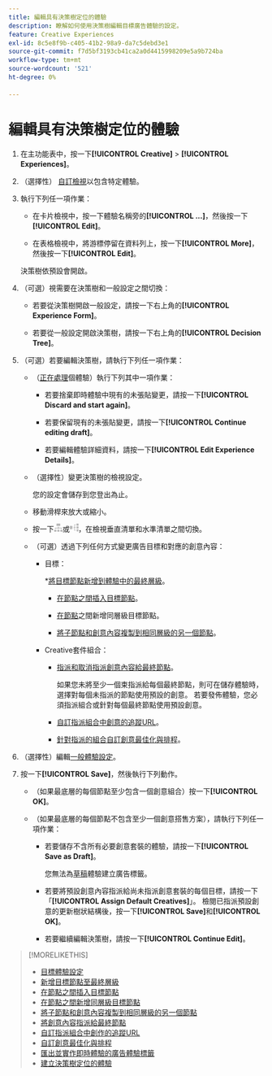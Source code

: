 ```yaml
---
title: 編輯具有決策樹定位的體驗
description: 瞭解如何使用決策樹編輯目標廣告體驗的設定。
feature: Creative Experiences
exl-id: 8c5e8f9b-c405-41b2-98a9-da7c5debd3e1
source-git-commit: f7d5bf3193cb41ca2a0d4415998209e5a9b724ba
workflow-type: tm+mt
source-wordcount: '521'
ht-degree: 0%

---
```


# 編輯具有決策樹定位的體驗

1. 在主功能表中，按一下&#x200B;**[!UICONTROL Creative]** > **[!UICONTROL Experiences]**。

1. （選擇性） [自訂檢視](/help/creative/introduction/customize-data-views.md)以包含特定體驗。

1. 執行下列任一項作業：

   * 在卡片檢視中，按一下體驗名稱旁的&#x200B;**[!UICONTROL ...]**，然後按一下&#x200B;**[!UICONTROL Edit]**。

   * 在表格檢視中，將游標停留在資料列上，按一下&#x200B;**[!UICONTROL More]**，然後按一下&#x200B;**[!UICONTROL Edit]**。

   決策樹依預設會開啟。

1. （可選）視需要在決策樹和一般設定之間切換：

   * 若要從決策樹開啟一般設定，請按一下右上角的&#x200B;**[!UICONTROL Experience Form]**。

   * 若要從一般設定開啟決策樹，請按一下右上角的&#x200B;**[!UICONTROL Decision Tree]**。

1. （可選）若要編輯決策樹，請執行下列任一項作業：

   * （[正在處理](experience-about.md#experience-statuses)個體驗）執行下列其中一項作業：

      * 若要捨棄即時體驗中現有的未張貼變更，請按一下&#x200B;**[!UICONTROL Discard and start again]**。

      * 若要保留現有的未張貼變更，請按一下&#x200B;**[!UICONTROL Continue editing draft]**。

      * 若要編輯體驗詳細資料，請按一下&#x200B;**[!UICONTROL Edit Experience Details]**。

   * （選擇性）變更決策樹的檢視設定。

     您的設定會儲存到您登出為止。

   * 移動滑桿來放大或縮小。

   * 按一下![以垂直樹狀結構檢視](/help/creative/assets/tree-vertical.png "以垂直樹狀結構檢視")或![以水準樹狀檢視](/help/creative/assets/tree-horizontal.png "以水準樹狀檢視")，在檢視垂直清單和水準清單之間切換。

   * （可選）透過下列任何方式變更廣告目標和對應的創意內容：

      * 目標：

        *[將目標節點新增到體驗中的最終層級](experience-target-node-add-final.md)。

         * [在節點之間插入目標節點](experience-target-node-add-inner.md)。

         * [在節點](experience-target-node-add-sibling.md)之間新增同層級目標節點。

         * [將子節點和創意內容複製到相同層級的另一個節點](experience-target-node-copy.md)。

      * Creative套件組合：

         * [指派和取消指派創意內容給最終節點](experience-assign-creative-bundles.md)。

           如果您未將至少一個束指派給每個最終節點，則可在儲存體驗時，選擇對每個未指派的節點使用預設的創意。 若要發佈體驗，您必須指派組合或針對每個最終節點使用預設創意。

         * [自訂指派組合中創意的追蹤URL](experience-tracking-urls-targeting.md)。

         * [針對指派的組合自訂創意最佳化與排程](experience-optimization-scheduling-targeting.md)。

1. （選擇性）編輯[一般體驗設定](experience-settings-targeting.md)。

1. 按一下&#x200B;**[!UICONTROL Save]**，然後執行下列動作。

   * （如果最底層的每個節點至少包含一個創意組合）按一下&#x200B;**[!UICONTROL OK]**。

   * （如果最底層的每個節點不包含至少一個創意搭售方案），請執行下列任一項作業：

      * 若要儲存不含所有必要創意套裝的體驗，請按一下&#x200B;**[!UICONTROL Save as Draft]**。

        您無法為[草稿](experience-about.md#experience-statuses)體驗建立廣告標籤。

      * 若要將預設創意內容指派給尚未指派創意套裝的每個目標，請按一下「**[!UICONTROL Assign Default Creatives]**」。 檢閱已指派預設創意的更新樹狀結構後，按一下&#x200B;**[!UICONTROL Save]**&#x200B;和&#x200B;**[!UICONTROL OK]**。

      * 若要繼續編輯決策樹，請按一下&#x200B;**[!UICONTROL Continue Edit]**。

>[!MORELIKETHIS]
>
>* [目標體驗設定](experience-settings-targeting.md)
>* [新增目標節點至最終層級](experience-target-node-add-final.md)
>* [在節點之間插入目標節點](experience-target-node-add-inner.md)
>* [在節點之間新增同層級目標節點](experience-target-node-add-sibling.md)
>* [將子節點和創意內容複製到相同層級的另一個節點](experience-target-node-copy.md)
>* [將創意內容指派給最終節點](experience-assign-creative-bundles.md)
>* [自訂指派組合中創作的追蹤URL](experience-tracking-urls-targeting.md)
>* [自訂創意最佳化與排程](experience-optimization-scheduling-targeting.md)
>* [匯出並實作即時體驗的廣告體驗標籤](/help/creative/experiences/experience-tag-export.md)
>* [建立決策樹定位的體驗](experience-create-targeting.md)
